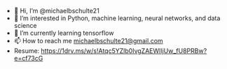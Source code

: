 - 👋 Hi, I’m @michaelbschulte21
- 👀 I’m interested in Python, machine learning, neural networks, and data science
- 🌱 I’m currently learning tensorflow
- 📫 How to reach me michaelbschulte21@gmail.com
- Resume: https://1drv.ms/w/s!Atqc5YZlb0IvgZAEWlIjUw_fU8PRBw?e=cf73cG

<!---
michaelbschulte21/michaelbschulte21 is a ✨ special ✨ repository because its `README.md` (this file) appears on your GitHub profile.
You can click the Preview link to take a look at your changes.
--->
